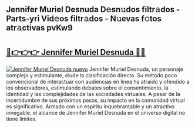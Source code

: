 ## Jennifer Muriel Desnuda D𝚎sn𝚞dos filtr𝚊dos - Parts-yri Vid𝚎os filtr𝚊dos - N𝚞evas f𝚘tos atr𝚊ctivas pvKw9

# <h2><a href="http://mb8dqy8.tromn.icu/?c=Jennifer+Muriel+Desnuda">🔗👉👉👉 Jennifer Muriel Desnuda 🔗🔗</a></h2>

[![Jennifer Muriel Desnuda nuevo](https://i.imgur.com/pEAQMta.gif)](http://mb8dqy8.tromn.icu/?c=Jennifer+Muriel+Desnuda)
Jennifer Muriel Desnuda, un personaje complejo y estimulante, elude la clasificación directa. Su método poco convencional de interactuar con audiencias en línea ha atraído y ofendido a los observadores, estimulando debates sobre el consentimiento, la identidad y las complejidades de las sociedades virtuales. A pesar de la incertidumbre de sus próximos pasos, su impacto en la comunidad virtual es significativo. Armado con un espíritu inquebrantable y un atractivo innegable, el alcance de Jennifer Muriel Desnuda en el universo digital no tiene límites.
